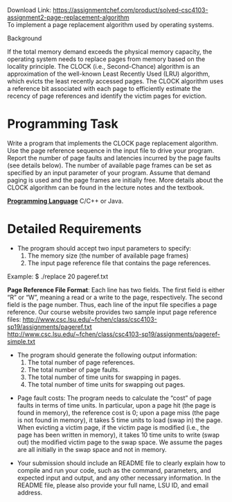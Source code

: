Download Link: https://assignmentchef.com/product/solved-csc4103-assignment2-page-replacement-algorithm
<br>
To implement a page replacement algorithm used by operating systems.

Background

If the total memory demand exceeds the physical memory capacity, the operating system needs to replace pages from memory based on the locality principle. The CLOCK (i.e., Second-Chance) algorithm is an approximation of the well-known Least Recently Used (LRU) algorithm, which evicts the least recently accessed pages. The CLOCK algorithm uses a reference bit associated with each page to efficiently estimate the recency of page references and identify the victim pages for eviction.

<h1>Programming Task</h1>

Write a program that implements the CLOCK page replacement algorithm. Use the page reference sequence in the input file to drive your program. Report the number of page faults and latencies incurred by the page faults (see details below). The number of available page frames can be set as specified by an input parameter of your program. Assume that demand paging is used and the page frames are initially free. More details about the CLOCK algorithm can be found in the lecture notes and the textbook.

<strong><u>Programming Language</u></strong> C/C++ or Java.




<h1>Detailed Requirements</h1>

<ul>

 <li>The program should accept two input parameters to specify:

  <ol>

   <li>The memory size (the number of available page frames)</li>

   <li>The input page reference file that contains the page references.</li>

  </ol></li>

</ul>

Example: $ ./replace 20 pageref.txt

<em> </em>

<strong>Page Reference File Format</strong>: Each line has two fields. The first field is either “R” or “W”, meaning a read or a write to the page, respectively. The second field is the page number. Thus, each line of the input file specifies a page reference. Our course website provides two sample input page reference files: <u>http://www.csc.lsu.edu/~fchen/class/csc4103-sp19/assignments/pageref.txt</u> <u>http://www.csc.lsu.edu/~fchen/class/csc4103-sp19/assignments/pageref-simple.txt</u>







<ul>

 <li>The program should generate the following output information:

  <ol>

   <li>The total number of page references.</li>

   <li>The total number of page faults.</li>

   <li>The total number of time units for swapping in pages.</li>

   <li>The total number of time units for swapping out pages.</li>

  </ol></li>

</ul>




<em> </em>

<ul>

 <li>Page fault costs: The program needs to calculate the “cost” of page faults in terms of time units. In particular, upon a page hit (the page is found in memory), the reference cost is 0; upon a page miss (the page is not found in memory), it takes 5 time units to load (swap in) the page. When evicting a victim page, if the victim page is modified (i.e., the page has been written in memory), it takes 10 time units to write (swap out) the modified victim page to the swap space. We assume the pages are all initially in the swap space and not in memory.</li>

</ul>




<ul>

 <li>Your submission should include an README file to clearly explain how to compile and run your code, such as the command, parameters, and expected input and output, and any other necessary information. In the README file, please also provide your full name, LSU ID, and email address.</li>

</ul>


